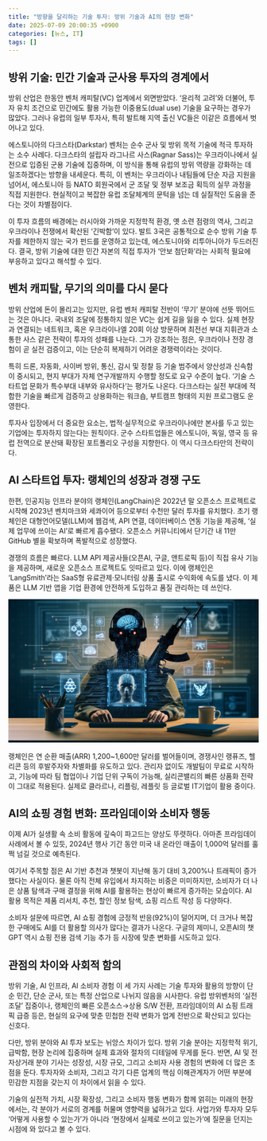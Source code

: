 ```yaml
---
title: "방향을 달리하는 기술 투자: 방위 기술과 AI의 현장 변화"
date: 2025-07-09 20:00:35 +0900
categories: [뉴스, IT]
tags: []
---
```


## 방위 기술: 민간 기술과 군사용 투자의 경계에서

방위 산업은 한동안 벤처 캐피탈(VC) 업계에서 외면받았다. ‘윤리적 고려’와 더불어, 투자 유치 조건으로 민간에도 활용 가능한 이중용도(dual use) 기술을 요구하는 경우가 많았다. 그러나 유럽의 일부 투자사, 특히 발트해 지역 출신 VC들은 이같은 흐름에서 벗어나고 있다.

에스토니아의 다크스타(Darkstar) 벤처는 순수 군사 및 방위 목적 기술에 적극 투자하는 소수 사례다. 다크스타의 설립자 라그나르 사스(Ragnar Sass)는 우크라이나에서 실전으로 입증된 군용 기술에 집중하며, 이 방식을 통해 유럽의 방위 역량을 강화하는 데 일조하겠다는 방향을 내세운다. 특히, 이 벤처는 우크라이나 내팀들에 단순 자금 지원을 넘어서, 에스토니아 등 NATO 회원국에서 군 조달 및 정부 보조금 획득의 실무 과정을 직접 지원한다. 현실적이고 복잡한 유럽 조달체계의 문턱을 넘는 데 실질적인 도움을 준다는 것이 차별점이다.

이 투자 흐름의 배경에는 러시아와 가까운 지정학적 환경, 옛 소련 점령의 역사, 그리고 우크라이나 전쟁에서 확산된 ‘긴박함’이 있다. 발트 3국은 공통적으로 순수 방위 기술 투자를 제한하지 않는 국가 펀드를 운영하고 있는데, 에스토니아와 리투아니아가 두드러진다. 결국, 방위 기술에 대한 민간 자본의 직접 투자가 ‘안보 첨단화’라는 사회적 필요에 부응하고 있다고 해석할 수 있다.

## 벤처 캐피탈, 무기의 의미를 다시 묻다

방위 산업에 돈이 몰리고는 있지만, 유럽 벤처 캐피탈 전반이 ‘무기’ 분야에 선뜻 뛰어드는 것은 아니다. 국내외 조달에 정통하지 않은 VC는 쉽게 길을 잃을 수 있다. 실제 현장과 연결되는 네트워크, 혹은 우크라이나엘 20회 이상 방문하며 최전선 부대 지휘관과 소통한 사스 같은 전략이 투자의 성패를 나눈다. 그가 강조하는 점은, 우크라이나 전장 경험이 곧 실전 검증이고, 이는 단순히 복제하기 어려운 경쟁력이라는 것이다.

특히 드론, 자동화, 사이버 방위, 통신, 감시 및 정찰 등 기술 범주에서 양산성과 신속함이 중시되고, 현지 부대가 자체 연구개발까지 수행할 정도로 요구 수준이 높다. ‘기술 스타트업 문화가 특수부대 내부와 유사하다’는 평가도 나온다. 다크스타는 실전 부대에 적합한 기술을 빠르게 검증하고 상용화하는 워크숍, 부트캠프 형태의 지원 프로그램도 운영한다.

투자사 입장에서 더 중요한 요소는, 법적·실무적으로 우크라이나에만 본사를 두고 있는 기업에는 투자하지 않는다는 원칙이다. 군수 스타트업들은 에스토니아, 독일, 영국 등 유럽 전역으로 분산돼 확장된 포트폴리오 구성을 지향한다. 이 역시 다크스타만의 전략이다.

## AI 스타트업 투자: 랭체인의 성장과 경쟁 구도

한편, 인공지능 인프라 분야의 랭체인(LangChain)은 2022년 말 오픈소스 프로젝트로 시작해 2023년 벤치마크와 세콰이어 등으로부터 수천만 달러 투자를 유치했다. 초기 랭체인은 대형언어모델(LLM)에 웹검색, API 연결, 데이터베이스 연동 기능을 제공해, ‘실제 업무에 쓰이는 AI’로 빠르게 흡수됐다. 오픈소스 커뮤니티에서 단기간 내 11만 GitHub 별을 확보하며 폭발적으로 성장했다.

경쟁의 흐름은 빠르다. LLM API 제공사들(오픈AI, 구글, 앤트로픽 등)이 직접 유사 기능을 제공하며, 새로운 오픈소스 프로젝트도 잇따르고 있다. 이에 랭체인은 ‘LangSmith’라는 SaaS형 유료관제·모니터링 상품 출시로 수익화에 속도를 냈다. 이 제품은 LLM 기반 앱을 기업 환경에 안전하게 도입하고 품질 관리하는 데 쓰인다.

![다양한 디지털 기기가 어우러진 데스크에서 AI와 군사기술을 상징하는 추상적 장면](assets/img/2025-07-09-5cbe7d51-5832-46f3-b8d3-e729860f54e5/1752058889031.png)

랭체인은 연 순환 매출(ARR) 1,200~1,600만 달러를 벌어들이며, 경쟁사인 랭퓨즈, 헬리콘 등의 후발주자와 차별화를 유도하고 있다. 관리자 없이도 개발팀이 무료로 시작하고, 기능에 따라 팀 협업이나 기업 단위 구독이 가능해, 실리콘밸리의 빠른 상품화 전략이 그대로 적용된다. 실제로 클라르나, 리플링, 레플릿 등 글로벌 IT기업이 활용 중이다.

## AI의 쇼핑 경험 변화: 프라임데이와 소비자 행동

이제 AI가 실생활 속 소비 활동에 깊숙이 파고드는 양상도 뚜렷하다. 아마존 프라임데이 사례에서 볼 수 있듯, 2024년 행사 기간 동안 미국 내 온라인 매출이 1,000억 달러를 훌쩍 넘길 것으로 예측된다.

여기서 주목할 점은 AI 기반 추천과 챗봇이 지난해 동기 대비 3,200%나 트래픽이 증가했다는 사실이다. 물론 아직 전체 유입에서 차지하는 비중은 미미하지만, 소비자가 더 나은 상품 탐색과 구매 결정을 위해 AI를 활용하는 현상이 빠르게 증가하는 모습이다. AI 활용 목적은 제품 리서치, 추천, 할인 정보 탐색, 쇼핑 리스트 작성 등 다양하다.

소비자 설문에 따르면, AI 쇼핑 경험에 긍정적 반응(92%)이 덜어지며, 더 크거나 복잡한 구매에도 AI를 더 활용할 의사가 많다는 결과가 나온다. 구글의 제미니, 오픈AI의 챗GPT 역시 쇼핑 전용 검색 기능 추가 등 시장에 맞춘 변화를 시도하고 있다.

## 관점의 차이와 사회적 함의

방위 기술, AI 인프라, AI 소비자 경험 이 세 가지 사례는 기술 투자와 활용의 방향이 단순 민간, 단순 군사, 또는 특정 산업으로 나뉘지 않음을 시사한다. 유럽 방위벤처의 ‘실전 조달’ 집중이나, 랭체인의 빠른 오픈소스→상용 S/W 전환, 프라임데이의 AI 쇼핑 트래픽 급증 등은, 현실의 요구에 맞춘 민첩한 전략 변화가 업계 전반으로 확산되고 있다는 신호다.

다만, 방위 분야와 AI 투자 보도는 뉘앙스 차이가 있다. 방위 기술 분야는 지정학적 위기, 급박함, 현장 논리에 집중하며 실제 효과와 절차의 디테일에 무게를 둔다. 반면, AI 및 전자상거래 분야 기사는 성장성, 시장 규모, 그리고 소비자 사용 경험의 변화에 더 많은 초점을 둔다. 투자자와 소비자, 그리고 각기 다른 업계의 핵심 이해관계자가 어떤 부분에 민감한 지점을 갖는지 이 차이에서 읽을 수 있다.

기술의 실전적 가치, 시장 확장성, 그리고 소비자 행동 변화가 함께 얽히는 미래의 현장에서는, 각 분야가 서로의 경계를 허물며 영향력을 넓혀가고 있다. 사업가와 투자자 모두 ‘어떻게 사용할 수 있는가’가 아니라 ‘현장에서 실제로 쓰이고 있는가’에 질문을 던지는 시점에 와 있다고 볼 수 있다.